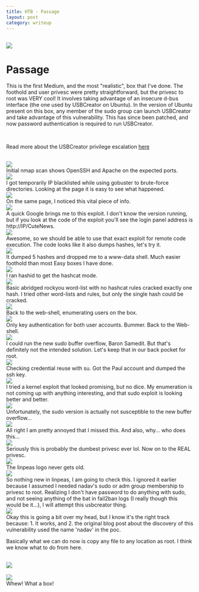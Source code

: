 ```yaml
---
title: HTB - Passage
layout: post
category: writeup
---
```


<br/>
<img src="../assets/img/htb/medium/Passage/title-card.png">
<br/>

# Passage
This is the first Medium, and the most "realistic", box that I've done.  The foothold and user privesc were pretty straightforward, but the privesc to root was VERY cool!  It involves taking advantage of an insecure d-bus interface (the one used by USBCreator on Ubuntu).  In the version of Ubuntu present on this box, any member of the sudo group can launch USBCreator and take advantage of this vulnerability.  This has since been patched, and now password authentication is required to run USBCreator.

<br/>

Read more about the USBCreator privilege escalation [here](https://unit42.paloaltonetworks.com/usbcreator-d-bus-privilege-escalation-in-ubuntu-desktop/)

<br/>
<img src="../assets/img/htb/medium/Passage/nmap.png">
<br/>
Initial nmap scan shows OpenSSH and Apache on the expected ports.

<br/>
<img src="../assets/img/htb/medium/Passage/fail2ban.png">
<br/>
I got temporarily IP blacklisted while using gobuster to brute-force directories.  Looking at the page it is easy to see what happened.

<br/>
<img src="../assets/img/htb/medium/Passage/poweredby.png">
<br/>
On the same page, I noticed this vital piece of info.

<br/>
<img src="../assets/img/htb/medium/Passage/rce1.png">
<br/>
A quick Google brings me to this exploit.  I don't know the version running, but if you look at the code of the exploit you'll see the login panel address is http://IP/CuteNews.

<br/>
<img src="../assets/img/htb/medium/Passage/rce2.png">
<br/>
Awesome, so we should be able to use that exact exploit for remote code execution.  The code looks like it also dumps hashes, let's try it.  

<br/>
<img src="../assets/img/htb/medium/Passage/rce3.png">
<br/>
It dumped 5 hashes and dropped me to a www-data shell.  Much easier foothold than most Easy boxes I have done.

<br/>
<img src="../assets/img/htb/medium/Passage/hashid.png">
<br/>
I ran hashid to get the hashcat mode.

<br/>
<img src="../assets/img/htb/medium/Passage/hashcat1.png">
<br/>
Basic abridged rockyou word-list with no hashcat rules cracked exactly one hash.  I tried other word-lists and rules, but only the single hash could be cracked.

<br/>
<img src="../assets/img/htb/medium/Passage/users.png">
<br/>
Back to the web-shell, enumerating users on the box.

<br/>
<img src="../assets/img/htb/medium/Passage/sshnopass.png">
<br/>
Only key authentication for both user accounts. Bummer.  Back to the Web-shell.

<br/>
<img src="../assets/img/htb/medium/Passage/sudoversion.png">
<br/>
I could run the new sudo buffer overflow, Baron Samedit.  But that's definitely not the intended solution.  Let's keep that in our back pocket for root.

<br/>
<img src="../assets/img/htb/medium/Passage/paul.png">
<br/>
Checking credential reuse with su.  Got the Paul account and dumped the ssh key.

<br/>
<img src="../assets/img/htb/medium/Passage/cve-2019-13272.png">
<br/>
I tried a kernel exploit that looked promising, but no dice.  My enumeration is not coming up with anything interesting, and that sudo exploit is looking better and better.

<br/>
<img src="../assets/img/htb/medium/Passage/baron-no-work.png">
<br/>
Unfortunately, the sudo version is actually not susceptible to the new buffer overflow...


<br/>
<img src="../assets/img/htb/medium/Passage/samekey.png">
<br/>
All right I am pretty annoyed that I missed this.  And also, why... who does this...


<br/>
<img src="../assets/img/htb/medium/Passage/nadav.png">
<br/>
Seriously this is probably the dumbest privesc ever lol.  Now on to the REAL privesc.

<br/>
<img src="../assets/img/htb/medium/Passage/linpeas.png">
<br/>
The linpeas logo never gets old.

<br/>
<img src="../assets/img/htb/medium/Passage/USBcreator.png">
<br/>
So nothing new in linpeas, I am going to check this.  I ignored it earlier because I assumed I needed nadav's sudo or adm group membership to privesc to root.  Realizing I don't have password to do anything with sudo, and not seeing anything of the bat in fail2ban logs (I really though this would be it...), I will attempt this usbcreator thing.

<br/>
<img src="../assets/img/htb/medium/Passage/test.png">
<br/>
Okay this is going a bit over my head, but I know it's the right track because: 1. It works, and 2. the original blog post about the discovery of this vulnerability used the name 'nadav' in the poc.  

<br/>

Basically what we can do now is copy any file to any location as root.  I think we know what to do from here.

<br/>
<img src="../assets/img/htb/medium/Passage/cp-auth-keys.png">
<br/>

<br/>
<img src="../assets/img/htb/medium/Passage/root.png">
<br/>
Whew!  What a box!
